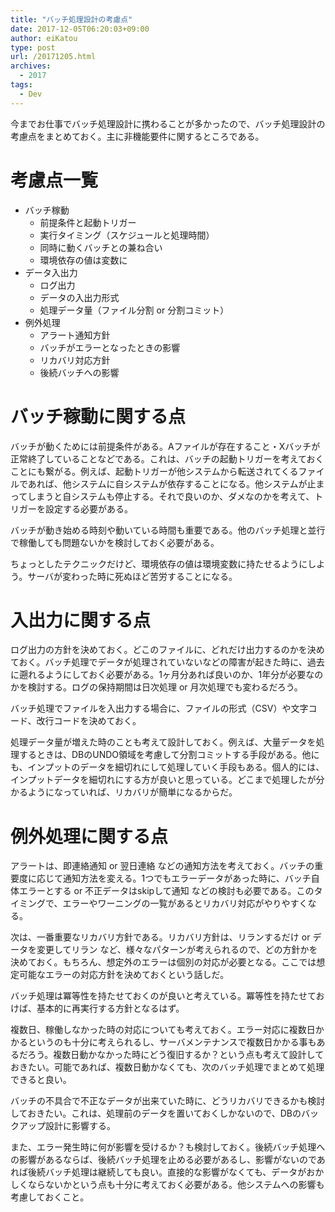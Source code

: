 ```yaml
---
title: "バッチ処理設計の考慮点"
date: 2017-12-05T06:20:03+09:00
author: eiKatou
type: post
url: /20171205.html
archives:
  - 2017
tags:
  - Dev
---
```


今までお仕事でバッチ処理設計に携わることが多かったので、バッチ処理設計の考慮点をまとめておく。主に非機能要件に関するところである。

# 考慮点一覧
- バッチ稼動
  - 前提条件と起動トリガー
  - 実行タイミング（スケジュールと処理時間）
  - 同時に動くバッチとの兼ね合い
  - 環境依存の値は変数に
- データ入出力
  - ログ出力
  - データの入出力形式
  - 処理データ量（ファイル分割 or 分割コミット）
- 例外処理
  - アラート通知方針
  - バッチがエラーとなったときの影響
  - リカバリ対応方針
  - 後続バッチへの影響

<!--more-->

# バッチ稼動に関する点
バッチが動くためには前提条件がある。Aファイルが存在すること・Xバッチが正常終了していることなどである。これは、バッチの起動トリガーを考えておくことにも繋がる。例えば、起動トリガーが他システムから転送されてくるファイルであれば、他システムに自システムが依存することになる。他システムが止まってしまうと自システムも停止する。それで良いのか、ダメなのかを考えて、トリガーを設定する必要がある。

バッチが動き始める時刻や動いている時間も重要である。他のバッチ処理と並行で稼働しても問題ないかを検討しておく必要がある。

ちょっとしたテクニックだけど、環境依存の値は環境変数に持たせるようにしよう。サーバが変わった時に死ぬほど苦労することになる。

# 入出力に関する点
ログ出力の方針を決めておく。どこのファイルに、どれだけ出力するのかを決めておく。バッチ処理でデータが処理されていないなどの障害が起きた時に、過去に遡れるようにしておく必要がある。1ヶ月分あれば良いのか、1年分が必要なのかを検討する。ログの保持期間は日次処理 or 月次処理でも変わるだろう。

バッチ処理でファイルを入出力する場合に、ファイルの形式（CSV）や文字コード、改行コードを決めておく。

処理データ量が増えた時のことも考えて設計しておく。例えば、大量データを処理するときは、DBのUNDO領域を考慮して分割コミットする手段がある。他にも、インプットのデータを細切れにして処理していく手段もある。個人的には、インプットデータを細切れにする方が良いと思っている。どこまで処理したが分かるようになっていれば、リカバリが簡単になるからだ。


# 例外処理に関する点
アラートは、即連絡通知 or 翌日連絡 などの通知方法を考えておく。バッチの重要度に応じて通知方法を変える。1つでもエラーデータがあった時に、バッチ自体エラーとする or 不正データはskipして通知 などの検討も必要である。このタイミングで、エラーやワーニングの一覧があるとリカバリ対応がやりやすくなる。

次は、一番重要なリカバリ方針である。リカバリ方針は、リランするだけ or データを変更してリラン など、様々なパターンが考えられるので、どの方針かを決めておく。もちろん、想定外のエラーは個別の対応が必要となる。ここでは想定可能なエラーの対応方針を決めておくという話しだ。

バッチ処理は冪等性を持たせておくのが良いと考えている。冪等性を持たせておけば、基本的に再実行する方針となるはず。

複数日、稼働しなかった時の対応についても考えておく。エラー対応に複数日かかるというのも十分に考えられるし、サーバメンテナンスで複数日かかる事もあるだろう。複数日動かなかった時にどう復旧するか？という点も考えて設計しておきたい。可能であれば、複数日動かなくても、次のバッチ処理でまとめて処理できると良い。

バッチの不具合で不正なデータが出来ていた時に、どうリカバリできるかも検討しておきたい。これは、処理前のデータを置いておくしかないので、DBのバックアップ設計に影響する。

また、エラー発生時に何が影響を受けるか？も検討しておく。後続バッチ処理への影響があるならば、後続バッチ処理を止める必要があるし、影響がないのであれば後続バッチ処理は継続しても良い。直接的な影響がなくても、データがおかしくならないかという点も十分に考えておく必要がある。他システムへの影響も考慮しておくこと。

